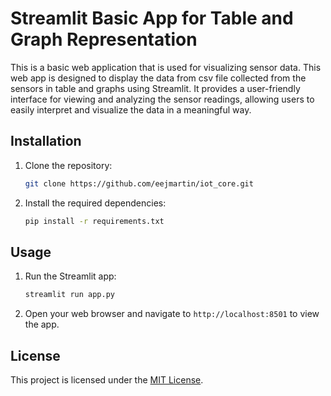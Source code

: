 # Streamlit Basic App for Table and Graph Representation

This is a basic web application that is used for visualizing sensor data. This web app is designed to display the data from csv file collected from the sensors in table and graphs using Streamlit. It provides a user-friendly interface for viewing and analyzing the sensor readings, allowing users to easily interpret and visualize the data in a meaningful way.

## Installation

1. Clone the repository:

    ```bash
    git clone https://github.com/eejmartin/iot_core.git
    ```

2. Install the required dependencies:

    ```bash
    pip install -r requirements.txt
    ```

## Usage

1. Run the Streamlit app:

    ```bash
    streamlit run app.py
    ```

2. Open your web browser and navigate to `http://localhost:8501` to view the app.

## License

This project is licensed under the [MIT License](LICENSE).